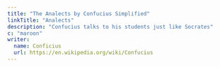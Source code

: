 ```yaml
---
title: "The Analects by Confucius Simplified"
linkTitle: "Analects"
description: "Confucius talks to his students just like Socrates"
c: "maroon"
writer:
  name: Conficius
  url: https://en.wikipedia.org/wiki/Confucius
---
```

